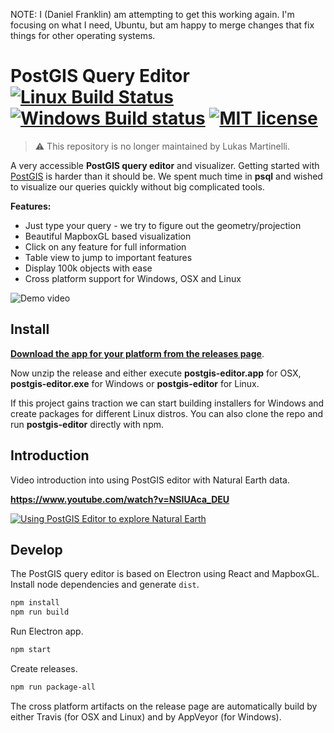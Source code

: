 NOTE: I (Daniel Franklin) am attempting to get this working again. I'm focusing on what I need, Ubuntu, but am happy to merge changes that fix things for other operating systems.

# PostGIS Query Editor [![Linux Build Status](https://travis-ci.org/lukasmartinelli/postgis-editor.svg?branch=master)](https://travis-ci.org/lukasmartinelli/postgis-editor) [![Windows Build status](https://ci.appveyor.com/api/projects/status/a90g1nkv2a792w98?svg=true)](https://ci.appveyor.com/project/lukasmartinelli/postgis-editor) [![MIT license](https://img.shields.io/badge/license-MIT-blue.svg)](https://tldrlegal.com/license/mit-license)

> :warning: This repository is no longer maintained by Lukas Martinelli.

A very accessible **PostGIS query editor** and visualizer.
Getting started with [PostGIS](http://postgis.net/) is harder than it should be. We spent much time in **psql** and wished to visualize
our queries quickly without big complicated tools.

**Features:**
- Just type your query - we try to figure out the geometry/projection
- Beautiful MapboxGL based visualization
- Click on any feature for full information
- Table view to jump to important features
- Display 100k objects with ease
- Cross platform support for Windows, OSX and Linux

![Demo video](demo.gif)

## Install

[**Download the app for your platform from the releases page**](https://github.com/lukasmartinelli/postgis-editor/releases/latest).

Now unzip the release and either execute **postgis-editor.app** for OSX, **postgis-editor.exe** for Windows or **postgis-editor** for Linux.

If this project gains traction we can start building installers for Windows and create packages for different Linux distros. You can also clone the repo
and run **postgis-editor** directly with npm.

## Introduction

Video introduction into using PostGIS editor with Natural Earth data.

**https://www.youtube.com/watch?v=NSIUAca_DEU**

[![Using PostGIS Editor to explore Natural Earth ](https://img.youtube.com/vi/NSIUAca_DEU/0.jpg)](https://www.youtube.com/watch?v=NSIUAca_DEU)

## Develop

The PostGIS query editor is based on Electron using React and MapboxGL.
Install node dependencies and generate `dist`.

```bash
npm install
npm run build
```

Run Electron app.

```bash
npm start
```

Create releases.

```bash
npm run package-all
```

The cross platform artifacts on the release page are automatically build by either Travis (for OSX and Linux) and by AppVeyor (for Windows).
